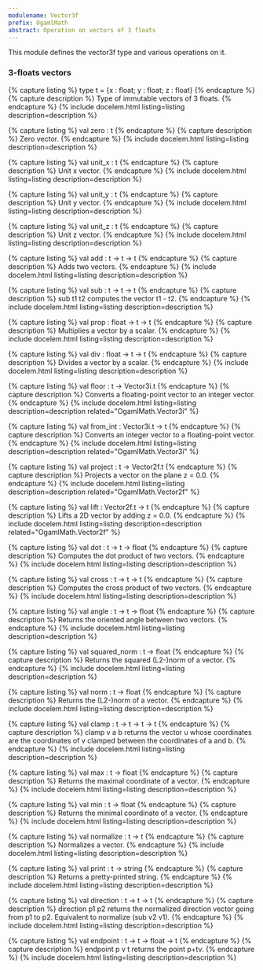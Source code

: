```yaml
---
modulename: Vector3f
prefix: OgamlMath
abstract: Operation on vectors of 3 floats
---
```


This module defines the vector3f type and various operations on it.

### 3-floats vectors

{% capture listing %}
type t = {x : float; y : float; z : float}
{% endcapture %}
{% capture description %}
Type of immutable vectors of 3 floats.
{% endcapture %}
{% include docelem.html listing=listing description=description %}

{% capture listing %}
val zero : t
{% endcapture %}
{% capture description %}
Zero vector.
{% endcapture %}
{% include docelem.html listing=listing description=description %}

{% capture listing %}
val unit_x : t
{% endcapture %}
{% capture description %}
Unit x vector.
{% endcapture %}
{% include docelem.html listing=listing description=description %}

{% capture listing %}
val unit_y : t
{% endcapture %}
{% capture description %}
Unit y vector.
{% endcapture %}
{% include docelem.html listing=listing description=description %}

{% capture listing %}
val unit_z : t
{% endcapture %}
{% capture description %}
Unit z vector.
{% endcapture %}
{% include docelem.html listing=listing description=description %}

{% capture listing %}
val add : t -> t -> t
{% endcapture %}
{% capture description %}
Adds two vectors.
{% endcapture %}
{% include docelem.html listing=listing description=description %}

{% capture listing %}
val sub : t -> t -> t
{% endcapture %}
{% capture description %}
sub t1 t2 computes the vector t1 - t2.
{% endcapture %}
{% include docelem.html listing=listing description=description %}

{% capture listing %}
val prop : float -> t -> t
{% endcapture %}
{% capture description %}
Multiplies a vector by a scalar.
{% endcapture %}
{% include docelem.html listing=listing description=description %}

{% capture listing %}
val div : float -> t -> t
{% endcapture %}
{% capture description %}
Divides a vector by a scalar.
{% endcapture %}
{% include docelem.html listing=listing description=description %}

{% capture listing %}
val floor : t -> Vector3i.t
{% endcapture %}
{% capture description %}
Converts a floating-point vector to an integer vector.
{% endcapture %}
{% include docelem.html listing=listing description=description related="OgamlMath.Vector3i" %}

{% capture listing %}
val from_int : Vector3i.t -> t
{% endcapture %}
{% capture description %}
Converts an integer vector to a floating-point vector.
{% endcapture %}
{% include docelem.html listing=listing description=description related="OgamlMath.Vector3i" %}

{% capture listing %}
val project : t -> Vector2f.t
{% endcapture %}
{% capture description %}
Projects a vector on the plane z = 0.0.
{% endcapture %}
{% include docelem.html listing=listing description=description related="OgamlMath.Vector2f" %}

{% capture listing %}
val lift : Vector2f.t -> t
{% endcapture %}
{% capture description %}
Lifts a 2D vector by adding z = 0.0.
{% endcapture %}
{% include docelem.html listing=listing description=description related="OgamlMath.Vector2f" %}

{% capture listing %}
val dot : t -> t -> float
{% endcapture %}
{% capture description %}
Computes the dot product of two vectors.
{% endcapture %}
{% include docelem.html listing=listing description=description %}

{% capture listing %}
val cross : t -> t -> t
{% endcapture %}
{% capture description %}
Computes the cross product of two vectors.
{% endcapture %}
{% include docelem.html listing=listing description=description %}

{% capture listing %}
val angle : t -> t -> float
{% endcapture %}
{% capture description %}
Returns the oriented angle between two vectors.
{% endcapture %}
{% include docelem.html listing=listing description=description %}

{% capture listing %}
val squared_norm : t -> float
{% endcapture %}
{% capture description %}
Returns the squared (L2-)norm of a vector.
{% endcapture %}
{% include docelem.html listing=listing description=description %}

{% capture listing %}
val norm : t -> float
{% endcapture %}
{% capture description %}
Returns the (L2-)norm of a vector.
{% endcapture %}
{% include docelem.html listing=listing description=description %}

{% capture listing %}
val clamp : t -> t -> t -> t
{% endcapture %}
{% capture description %}
clamp v a b returns the vector u whose coordinates are the coordinates of v clamped between the coordinates of a and b. 
{% endcapture %}
{% include docelem.html listing=listing description=description %}

{% capture listing %}
val max : t -> float
{% endcapture %}
{% capture description %}
Returns the maximal coordinate of a vector.
{% endcapture %}
{% include docelem.html listing=listing description=description %}

{% capture listing %}
val min : t -> float
{% endcapture %}
{% capture description %}
Returns the minimal coordinate of a vector.
{% endcapture %}
{% include docelem.html listing=listing description=description %}

{% capture listing %}
val normalize : t -> t
{% endcapture %}
{% capture description %}
Normalizes a vector.
{% endcapture %}
{% include docelem.html listing=listing description=description %}

{% capture listing %}
val print : t -> string
{% endcapture %}
{% capture description %}
Returns a pretty-printed string.
{% endcapture %}
{% include docelem.html listing=listing description=description %}

{% capture listing %}
val direction : t -> t -> t
{% endcapture %}
{% capture description %}
direction p1 p2 returns the normalized direction vector going from p1 to p2.
Equivalent to normalize (sub v2 v1).
{% endcapture %}
{% include docelem.html listing=listing description=description %}

{% capture listing %}
val endpoint : t -> t -> float -> t
{% endcapture %}
{% capture description %}
endpoint p v t returns the point p+tv.
{% endcapture %}
{% include docelem.html listing=listing description=description %}


